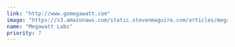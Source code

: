 ```yaml
---
link: "http://www.gomegawatt.com"
image: "https://s3.amazonaws.com/static.stevenmaguire.com/articles/megawatt.jpg"
name: "Megawatt Labs"
priority: 7
---
```

